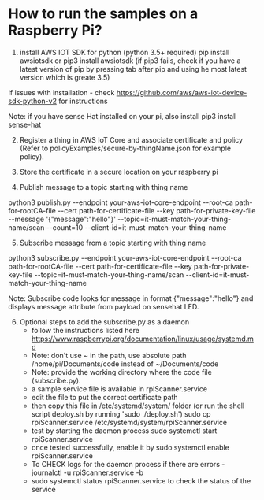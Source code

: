 # How to run the samples on a Raspberry Pi?

1. install AWS IOT SDK for python (python 3.5+ required)
   pip install awsiotsdk
   or pip3 install awsiotsdk (if pip3 fails, check if you have a latest version of pip by pressing tab after pip and using he most latest version which is greate 3.5)

If issues with installation - check https://github.com/aws/aws-iot-device-sdk-python-v2 for instructions

Note: if you have sense Hat installed on your pi, also install
pip3 install sense-hat

2. Register a thing in AWS IoT Core and associate certificate and policy (Refer to policyExamples/secure-by-thingName.json for example policy).

3. Store the certificate in a secure location on your raspberry pi

4. Publish message to a topic starting with thing name

python3 publish.py --endpoint your-aws-iot-core-endpoint --root-ca path-for-rootCA-file --cert path-for-certificate-file --key path-for-private-key-file --message '{"message":"hello"}' --topic=it-must-match-your-thing-name/scan --count=10 --client-id=it-must-match-your-thing-name

5. Subscribe message from a topic starting with thing name

python3 subscribe.py --endpoint your-aws-iot-core-endpoint --root-ca path-for-rootCA-file --cert path-for-certificate-file --key path-for-private-key-file --topic=it-must-match-your-thing-name/scan --client-id=it-must-match-your-thing-name

Note: Subscribe code looks for message in format {"message":"hello"} and displays message attribute from payload on sensehat LED.

6. Optional steps to add the subscribe.py as a daemon
   - follow the instructions listed here https://www.raspberrypi.org/documentation/linux/usage/systemd.md
   - Note: don't use ~ in the path, use absolute path /home/pi/Documents/code instead of ~/Documents/code
   - Note: provide the working directory where the code file (subscribe.py).
   - a sample service file is available in rpiScanner.service
   - edit the file to put the correct certificate path
   - then copy this file in /etc/systemd/system/ folder (or run the shell script deploy.sh by running 'sudo ./deploy.sh')
     sudo cp rpiScanner.service /etc/systemd/system/rpiScanner.service
   - test by starting the daemon process
     sudo systemctl start rpiScanner.service
   - once tested successfully, enable it by
     sudo systemctl enable rpiScanner.service
   - To CHECK logs for the daemon process if there are errors - journalctl -u rpiScanner.service -b
   - sudo systemctl status rpiScanner.service to check the status of the service
